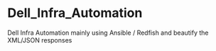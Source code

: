 # Dell_Infra_Automation
Dell Infra Automation mainly using Ansible / Redfish  and beautify the XML/JSON responses
